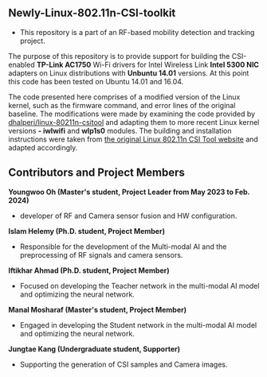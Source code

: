 ## Newly-Linux-802.11n-CSI-toolkit

* This repository is a part of an RF-based mobility detection and tracking project.
  
The purpose of this repository is to provide support for building the CSI-enabled **TP-Link AC1750** Wi-Fi drivers for Intel Wireless Link **Intel 5300 NIC** adapters on Linux distributions with **Unbuntu 14.01** versions. At this point this code has been tested on Ubuntu 14.01 and 16.04.

The code presented here comprises of a modified version of the Linux kernel, such as the firmware command, and error lines of the original baseline. The modifications were made by examining the code provided by [dhalperi/linux-80211n-csitool](https://github.com/dhalperi/linux-80211n-csitool) and adapting them to more recent Linux kernel versions **- iwlwifi** and **wlp1s0** modules. The building and installation instructions were taken from [the original Linux 802.11n CSI Tool website](https://dhalperi.github.io/linux-80211n-csitool/) and adapted accordingly.

## Contributors and Project Members
**Youngwoo Oh (Master's student, Project Leader from May 2023 to Feb. 2024)**
- developer of RF and Camera sensor fusion and HW configuration.


**Islam Helemy (Ph.D. student, Project Member)**
- Responsible for the development of the Multi-modal AI and the preprocessing of RF signals and camera sensors.


**Iftikhar Ahmad (Ph.D. student, Project Member)**
- Focused on developing the Teacher network in the multi-modal AI model and optimizing the neural network.


**Manal Mosharaf (Master's student, Project Member)**
- Engaged in developing the Student network in the multi-modal AI model and optimizing the neural network.


**Jungtae Kang (Undergraduate student, Supporter)**
- Supporting the generation of CSI samples and Camera images.

